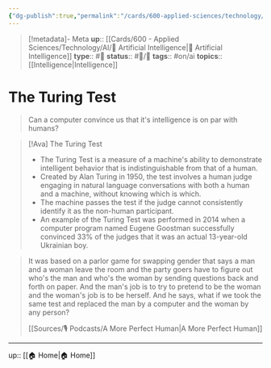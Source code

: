 ```yaml
---
{"dg-publish":true,"permalink":"/cards/600-applied-sciences/technology/ai/the-turing-test/","title":"The Turing Test"}
---
```


> [!metadata]- Meta
> **up**:: [[Cards/600 - Applied Sciences/Technology/AI/🤖 Artificial Intelligence\|🤖 Artificial Intelligence]]
> **type**:: #📝 
> **status**:: #📝/🌱 
> **tags**::  #on/ai
> **topics**:: [[Intelligence\|Intelligence]]


# The Turing Test

> Can a computer convince us that it's intelligence is on par with humans?


> [!Ava] The Turing Test
> - The Turing Test is a measure of a machine's ability to demonstrate intelligent behavior that is indistinguishable from that of a human.
> - Created by Alan Turing in 1950, the test involves a human judge engaging in natural language conversations with both a human and a machine, without knowing which is which.
> - The machine passes the test if the judge cannot consistently identify it as the non-human participant.
> - An example of the Turing Test was performed in 2014 when a computer program named Eugene Goostman successfully convinced 33% of the judges that it was an actual 13-year-old Ukrainian boy.


> It was based on a parlor game for swapping gender that says a man and a woman leave the room and the party goers have to figure out who's the man and who's the woman by sending questions back and forth on paper. And the man's job is to try to pretend to be the woman and the woman's job is to be herself. And he says, what if we took the same test and replaced the man by a computer and the woman by any person?
> 
> [[Sources/🎙 Podcasts/A More Perfect Human\|A More Perfect Human]]
---
up:: [[🏠 Home\|🏠 Home]]

